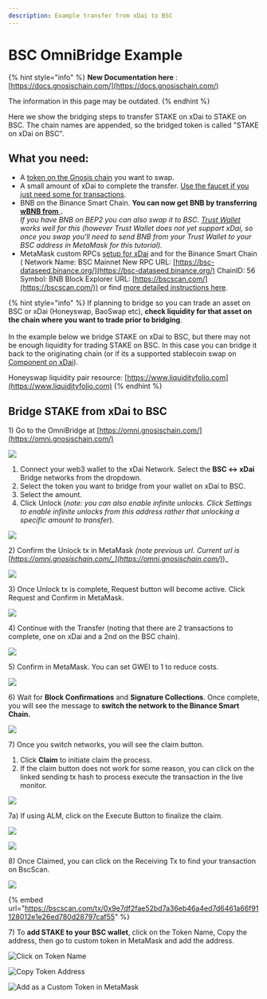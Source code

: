 ```yaml
---
description: Example transfer from xDai to BSC
---
```


# BSC OmniBridge Example

{% hint style="info" %}
**New Documentation here**
: [https://docs.gnosischain.com/](https://docs.gnosischain.com/)

The information in this page may be outdated.
{% endhint %}

Here we show the bridging steps to transfer STAKE on xDai to STAKE on BSC. The chain names are appended, so the bridged token is called "STAKE on xDai on BSC".

## What you need:

* A [token on the Gnosis chain](https://blockscout.com/xdai/mainnet/bridged-tokens/eth) you want to swap.
* A small amount of xDai to complete the transfer. [Use the faucet if you just need some for transactions](https://blockscout.com/xdai/mainnet/faucet).
* BNB on the Binance Smart Chain. **You can now get BNB by transferring** [**wBNB from** ](wbnb-auto-conversion-to-bnb.md)**.**\
  _If you have BNB on BEP2 you can also swap it to BSC._ [_Trust Wallet_](https://trustwallet.com/) _works well for this (however Trust Wallet does not yet support xDai, so once you swap you'll need to send BNB from your Trust Wallet to your BSC address in MetaMask for this tutorial)._
* MetaMask custom RPCs [setup for xDai](../../../wallets/metamask/metamask-setup.md) and for the Binance Smart Chain ( Network Name: BSC Mainnet New RPC URL: [https://bsc-dataseed.binance.org/](https://bsc-dataseed.binance.org/) ChainID: 56 Symbol: BNB Block Explorer URL: [https://bscscan.com/](https://bscscan.com/)) or find [more detailed instructions here](https://docs.binance.org/smart-chain/wallet/metamask.html).

{% hint style="info" %}
If planning to bridge so you can trade an asset on BSC or xDai (Honeyswap, BaoSwap etc), **check liquidity for that asset on the chain where you want to trade prior to bridging**. \
\
In the example below we bridge STAKE on xDai to BSC, but there may not be enough liquidity for trading STAKE on BSC. In this case you can bridge it back to the originating chain (or if its a supported stablecoin swap on [Component on xDai](https://xdai.component.finance/)).&#x20;

Honeyswap liquidity pair resource: [https://www.liquidityfolio.com](https://www.liquidityfolio.com)
{% endhint %}

## Bridge STAKE from xDai to BSC

1\) Go to the OmniBridge at [https://omni.gnosischain.com/](https://omni.gnosischain.com/)

![](../../../../.gitbook/assets/bsc-1.png)

1. Connect your web3 wallet to the xDai Network. Select the **BSC <-> xDai** Bridge networks from the dropdown.
2. Select the token you want to bridge from your wallet on xDai to BSC.
3. Select the amount.
4. Click Unlock (_note: you can also enable infinite unlocks. Click Settings to enable infinite unlocks from this address rather that unlocking a specific amount to transfer_).

![](../../../../.gitbook/assets/bsc2.png)

2\) Confirm the Unlock tx in MetaMask _(note previous url. Current url is_ [_https://omni.gnosischain.com/_](https://omni.gnosischain.com/)_)_

![](../../../../.gitbook/assets/bsc-3.png)

3\) Once Unlock tx is complete, Request button will become active. Click Request and Confirm in MetaMask.

![](../../../../.gitbook/assets/request.png)

4\) Continue with the Transfer (noting that there are 2 transactions to complete, one on xDai and a 2nd on the BSC chain).

![](../../../../.gitbook/assets/bsc-confirm-1.png)

5\) Confirm in MetaMask. You can set GWEI to 1 to reduce costs.

![](<../../../../.gitbook/assets/confirm-2 (1).png>)

6\) Wait for **Block Confirmations** and **Signature Collections**. Once complete, you will see the message to **switch the network to the Binance Smart Chain.**

![](<../../../../.gitbook/assets/img4 (1).png>)

7\) Once you switch networks, you will see the claim button.

1. Click **Claim** to initiate claim the process.&#x20;
2. If the claim button does not work for some reason, you can click on the linked sending tx hash to process execute the transaction in the live monitor.

![](../../../../.gitbook/assets/img5.png)

7a) If using ALM, click on the Execute Button to finalize the claim.

![](<../../../../.gitbook/assets/alm1 (1) (1) (1) (2) (2) (2) (2) (2) (2) (2) (2).png>)

![](../../../../.gitbook/assets/alm2.png)

8\) Once Claimed, you can click on the Receiving Tx to find your transaction on BscScan.

![](../../../../.gitbook/assets/receiving.png)

{% embed url="https://bscscan.com/tx/0x9e7df2fae52bd7a36eb46a4ed7d6461a66f91128012e1e26ed780d28797caf55" %}

7\) To **add STAKE to your BSC wallet**, click on the Token Name, Copy the address, then go to custom token in MetaMask and add the address.

![Click on Token Name](../../../../.gitbook/assets/tokenname.png)

![Copy Token Address](../../../../.gitbook/assets/tokenaddress.png)

![Add as a Custom Token in MetaMask](../../../../.gitbook/assets/tokentomm.png)
